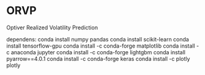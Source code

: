 # ORVP
Optiver Realized Volatility Prediction

dependens:
conda install numpy pandas
conda install scikit-learn 
conda install tensorflow-gpu
conda install -c conda-forge matplotlib
conda install -c anaconda jupyter
conda install -c conda-forge lightgbm
 conda install  pyarrow==4.0.1
conda install -c conda-forge keras
conda install -c plotly plotly
